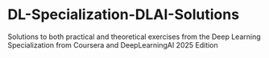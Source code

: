 # DL-Specialization-DLAI-Solutions
Solutions to both practical and theoretical exercises from the Deep Learning Specialization from Coursera and DeepLearningAI 2025 Edition
